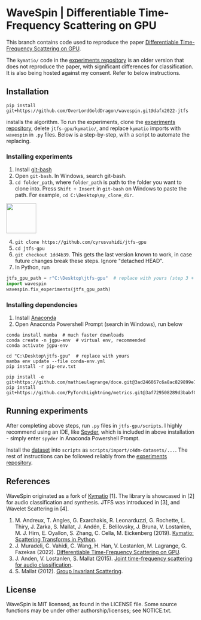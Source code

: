 # WaveSpin | Differentiable Time-Frequency Scattering on GPU

This branch contains code used to reproduce the paper [Differentiable Time-Frequency Scattering on GPU](https://arxiv.org/abs/2204.08269).

The `kymatio/` code in the [experiments repository](https://github.com/cyrusvahidi/jtfs-gpu) is an older version that does not reproduce the paper, with significant differences for classification. It is also being hosted against my consent. Refer to below instructions.

## Installation

```
pip install git+https://github.com/OverLordGoldDragon/wavespin.git@dafx2022-jtfs
```

installs the algorithm. To run the experiments, clone the [experiments repository](https://github.com/cyrusvahidi/jtfs-gpu), delete `jtfs-gpu/kymatio/`, and replace `kymatio` imports with `wavespin` in `.py` files. Below is a step-by-step, with a script to automate the replacing.

### Installing experiments

 1. Install [git-bash](https://git-scm.com/downloads)
 2. Open `git-bash`. In Windows, search git-bash.
 3. `cd folder_path`, where `folder_path` is path to the folder you want to clone into. Press `Shift + Insert` in `git-bash` on Windows to paste the path. For example, `cd C:\Desktop\my_clone_dir`.
 
<img src="https://user-images.githubusercontent.com/16495490/179361976-c27a2baf-cd3e-4753-8018-9e8f711dae42.png" height="80">

 4. `git clone https://github.com/cyrusvahidi/jtfs-gpu`
 5. `cd jtfs-gpu`
 6. `git checkout 1dd4b39`. This gets the last version known to work, in case future changes break these steps. Ignore "detached HEAD".
 7. In Python, run
 
 ```python
jtfs_gpu_path = r"C:\Desktop\jtfs-gpu"  # replace with yours (step 3 + `jtfs-gpu`)
import wavespin
wavespin.fix_experiments(jtfs_gpu_path)
```

### Installing dependencies

 1. Install [Anaconda](https://docs.anaconda.com/anaconda/install/index.html)
 2. Open Anaconda Powershell Prompt (search in Windows), run below

```
conda install mamba  # much faster downloads
conda create -n jgpu-env  # virtual env, recommended
conda activate jgpu-env

cd "C:\Desktop\jtfs-gpu"  # replace with yours
mamba env update --file conda-env.yml
pip install -r pip-env.txt

pip install -e git+https://github.com/mathieulagrange/doce.git@3ad246067c6a8ac829899e7e888f4debbad80629#egg=doce
pip install git+https://github.com/PyTorchLightning/metrics.git@3af729508289d3babf0e166d9e8405cb2b0758a2
```

## Running experiments

After completing above steps, run `.py` files in `jtfs-gpu/scripts`. I highly recommend using an IDE, like [Spyder](https://github.com/spyder-ide/spyder), which is included in above installation - simply enter `spyder` in Anaconda Powershell Prompt.

Install the [dataset](https://zenodo.org/record/3464194) into `scripts` as `scripts/import/c4dm-datasets/...`. The rest of instructions can be followed reliably from the [experiments repository](https://github.com/cyrusvahidi/jtfs-gpu).

## References

WaveSpin originated as a fork of [Kymatio](https://github.com/kymatio/kymatio/) [1]. The library is showcased in [2] for audio classification and synthesis. JTFS was introduced in [3], and Wavelet Scattering in [4].

 1. M. Andreux, T. Angles, G. Exarchakis, R. Leonarduzzi, G. Rochette, L. Thiry, J. Zarka, S. Mallat, J. Andén, E. Belilovsky, J. Bruna, V. Lostanlen, M. J. Hirn, E. Oyallon, S. Zhang, C. Cella, M. Eickenberg (2019). [Kymatio: Scattering Transforms in Python](https://arxiv.org/abs/1812.11214).
 2. J. Muradeli, C. Vahidi, C. Wang, H. Han, V. Lostanlen, M. Lagrange, G. Fazekas (2022). [Differentiable Time-Frequency Scattering on GPU](https://arxiv.org/abs/2204.08269).
 3. J. Anden, V. Lostanlen, S. Mallat (2015). [Joint time-frequency scattering for audio classification](https://ieeexplore.ieee.org/abstract/document/7324385).
 4. S. Mallat (2012). [Group Invariant Scattering](https://arxiv.org/abs/1101.2286).

## License

WaveSpin is MIT licensed, as found in the LICENSE file. Some source functions may be under other authorship/licenses; see NOTICE.txt.
